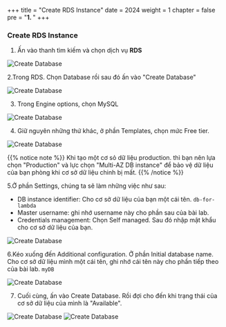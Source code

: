 +++
title = "Create RDS Instance"
date = 2024
weight = 1
chapter = false
pre = "<b>1. </b>"
+++

### Create RDS Instance

1. Ấn vào thanh tìm kiếm và chọn dịch vụ **RDS**

![Create Database](/images/1/1.0.png)

2.Trong RDS. Chọn Database rồi sau đó ấn vào "Create Database"

![Create Database](/images/1/1.1.png)

3. Trong Engine options, chọn MySQL

![Create Database](/images/1/1.2.png)

4. Giữ nguyên những thứ khác, ở phần Templates, chọn mức Free tier.

![Create Database](/images/1/1.7.png)


{{% notice note %}}
Khi tạo một cơ sỏ dữ liệu production. thì bạn nên lựa chọn "Production" và lực chọn "Multi-AZ DB instance" để bảo vệ dữ liệu của bạn phòng khi cơ sở dữ liệu chinh bị mất.
{{% /notice %}}

5.Ở phần Settings, chúng ta sẽ làm những việc như sau:
  - DB instance identifier: Cho cơ sở dữ liệu của bạn một cái tên. `db-for-lambda`
  - Master username: ghi nhớ username này cho phần sau của bài lab.
  - Credentials management: Chọn Self managed. Sau đó nhập mật khẩu cho cơ sở dữ liệu của bạn.

  ![Create Database](/images/1/1.4.png)

6.Kéo xuống đến Additional configuration. Ở phần Initial database name. Cho cơ sở dữ liệu mình một cái tên, ghi nhớ cái tên này cho phần tiếp theo của bài lab. `myDB`

  ![Create Database](/images/1/1.5.png)

7. Cuối cùng, ấn vào Create Database. Rồi đợi cho đến khi trạng thái của cơ sở dữ liệu của mình là "Available".

  ![Create Database](/images/1/1.6.png)
  ![Create Database](/images/1/1.8.png)